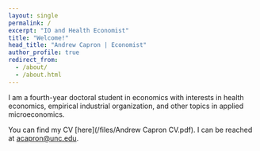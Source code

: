 ```yaml
---
layout: single
permalink: /
excerpt: "IO and Health Economist"
title: "Welcome!"
head_title: "Andrew Capron | Economist"
author_profile: true
redirect_from: 
  - /about/
  - /about.html
---
```


I am a fourth-year doctoral student in economics with interests in health economics, empirical industrial organization, and other topics in applied microeconomics.

You can find my CV [here](/files/Andrew Capron CV.pdf). I can be reached at [acapron@unc.edu](mailto:acapron@unc.edu).


